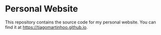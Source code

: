 # Personal Website
This repository contains the source code for my personal website. You can find it at https://tiagomartinhoo.github.io.
